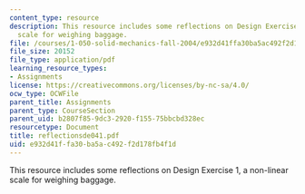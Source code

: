 ```yaml
---
content_type: resource
description: This resource includes some reflections on Design Exercise 1, a non-linear
  scale for weighing baggage.
file: /courses/1-050-solid-mechanics-fall-2004/e932d41ffa30ba5ac492f2d178fb4f1d_reflectionsde041.pdf
file_size: 20152
file_type: application/pdf
learning_resource_types:
- Assignments
license: https://creativecommons.org/licenses/by-nc-sa/4.0/
ocw_type: OCWFile
parent_title: Assignments
parent_type: CourseSection
parent_uid: b2807f85-9dc3-2920-f155-75bbcbd328ec
resourcetype: Document
title: reflectionsde041.pdf
uid: e932d41f-fa30-ba5a-c492-f2d178fb4f1d
---
```

This resource includes some reflections on Design Exercise 1, a non-linear scale for weighing baggage.